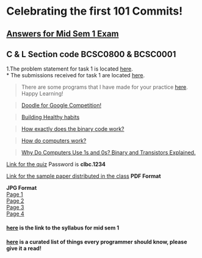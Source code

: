 # Celebrating the first 101 Commits!

## [Answers for Mid Sem 1 Exam](https://github.com/dbc2201/clbcTasks/blob/master/midSem1Solutions.md)  

## C & L Section code BCSC0800 & BCSC0001

1.The problem statement for task 1 is located [here](https://github.com/dbc2201/clbcTasks/blob/master/task1.md).  
	* The submissions received for task 1 are located [here](https://github.com/dbc2201/clbcTasks/blob/master/task1subs.md).  

> There are some programs that I have made for your practice [here](https://github.com/dbc2201/clbcTasks/blob/master/practice.md). Happy Learning!  

> [Doodle for Google Competition!](https://doodles.google.co.in/d4g/index.html)

> [Building Healthy habits](https://www.youtube.com/watch?v=9iMGFqMmUFs&list=PLJicmE8fK0EhvBEZmEqxRRDJxtq1Jv-nX)  

> [How exactly does the binary code work?](https://www.youtube.com/watch?v=wgbV6DLVezo)  

> [How do computers work?](https://www.youtube.com/watch?v=p3q5zWCw8J4&list=PLJicmE8fK0Eg2KiDF2ELbAHI_LCbKgjsP)  

> [Why Do Computers Use 1s and 0s? Binary and Transistors Explained.](https://www.youtube.com/watch?v=Xpk67YzOn5w)

[Link for the quiz](https://bit.ly/2x9FPaa) Password is **clbc.1234**  

[Link for the sample paper distributed in the class](https://github.com/dbc2201/clbcTasks/blob/master/Sample%20Paper%201/Divyansh%20Paper.pdf) **PDF Format**  

**JPG Format**  
[Page 1 ](https://github.com/dbc2201/clbcTasks/blob/master/Sample%20Paper%201/img125.jpg)    
[Page 2](https://github.com/dbc2201/clbcTasks/blob/master/Sample%20Paper%201/img126.jpg)  
[Page 3](https://github.com/dbc2201/clbcTasks/blob/master/Sample%20Paper%201/img126.jpg)  
[Page 4](https://github.com/dbc2201/clbcTasks/blob/master/Sample%20Paper%201/img128.jpg)  

#### [here](https://github.com/dbc2201/clbcTasks/blob/master/Syllabus%20for%20Mid%20Sem%201.md) is the link to the syllabus for mid sem 1

#### [here](https://github.com/mtdvio/every-programmer-should-know)   is a curated list of things every programmer should know, please give it a read!  


